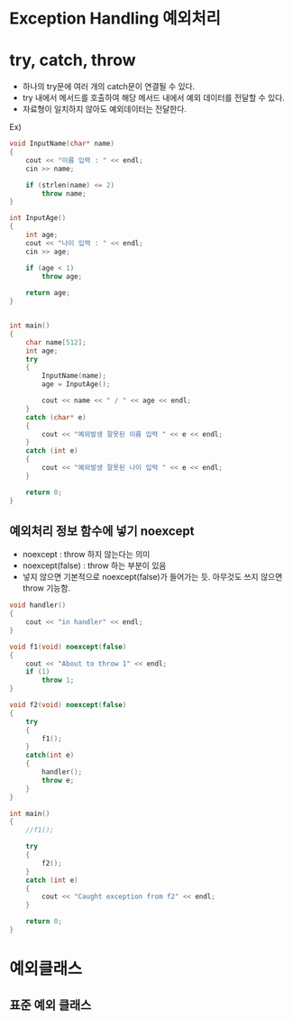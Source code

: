 # __Exception Handling 예외처리__

# try, catch, throw
- 하나의 try문에 여러 개의 catch문이 연결될 수 있다. <br>
- try 내에서 메서드를 호출하여 해당 메서드 내에서 예외 데이터를 전달할 수 있다. 
- 자료형이 일치하지 않아도 예외데이터는 전달한다. 

Ex)
```cpp
void InputName(char* name)
{
	cout << "이름 입력 : " << endl;
	cin >> name;

	if (strlen(name) <= 2)
		throw name;
}

int InputAge()
{
	int age;
	cout << "나이 입력 : " << endl;
	cin >> age;

	if (age < 1)
		throw age;
	
	return age;
}


int main()
{
	char name[512];
	int age;
	try
	{
		InputName(name);
		age = InputAge();

		cout << name << " / " << age << endl;
	}
	catch (char* e)
	{
		cout << "예외발생 잘못된 이름 입력 " << e << endl;
	}
	catch (int e)
	{
		cout << "예외발생 잘못된 나이 입력 " << e << endl;
	}

	return 0;
}
```

## 예외처리 정보 함수에 넣기 noexcept
- noexcept          : throw 하지 않는다는 의미
- noexcept(false)   : throw 하는 부분이 있음
- 넣지 않으면 기본적으로 noexcept(false)가 들어가는 듯. 아무것도 쓰지 않으면 throw 기능함. 

```cpp
void handler()
{
	cout << "in handler" << endl;
}

void f1(void) noexcept(false)
{
	cout << "About to throw 1" << endl;
	if (1)
		throw 1;
}

void f2(void) noexcept(false)
{
	try
	{
		f1();
	}
	catch(int e)
	{
		handler();
		throw e;
	}
}

int main()
{
	//f1();

	try
	{
		f2();
	}
	catch (int e)
	{
		cout << "Caught exception from f2" << endl;
	}

	return 0;
}
```

# 예외클래스 
## 표준 예외 클래스 











